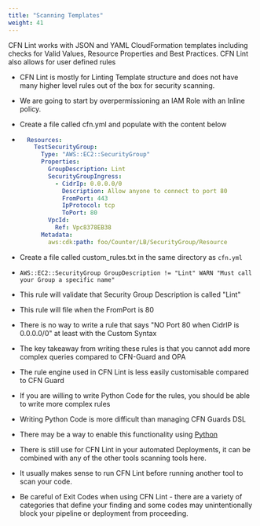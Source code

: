 ```yaml
---
title: "Scanning Templates"
weight: 41
---
```


CFN Lint works with JSON and YAML CloudFormation templates including checks for Valid Values, Resource Properties and Best Practices. CFN Lint also allows for user defined rules
* CFN Lint is mostly for Linting Template structure and does not have many higher level rules out of the box for security scanning.
* We are going to start by overpermissioning an IAM Role with an Inline policy.
* Create a file called cfn.yml and populate with the content below
* ```yaml
    Resources:
      TestSecurityGroup:
        Type: "AWS::EC2::SecurityGroup"
        Properties:
          GroupDescription: Lint
          SecurityGroupIngress:
            - CidrIp: 0.0.0.0/0
              Description: Allow anyone to connect to port 80
              FromPort: 443
              IpProtocol: tcp
              ToPort: 80
          VpcId:
            Ref: Vpc8378EB38
        Metadata:
          aws:cdk:path: foo/Counter/LB/SecurityGroup/Resource
    ```


* Create a file called custom_rules.txt in the same directory as `cfn.yml`
* `AWS::EC2::SecurityGroup GroupDescription != "Lint" WARN "Must call your Group a specific name"`
* This rule will validate that Security Group Description is called "Lint"
* This rule will file when the FromPort is 80
* There is no way to write a rule that says "NO Port 80 when CidrIP is 0.0.0.0/0" at least with the Custom Syntax
* The key takeaway from writing these rules is that you cannot add more complex queries compared to CFN-Guard and OPA
* The rule engine used in CFN Lint is less easily customisable compared to CFN Guard
* If you are willing to write Python Code for the rules, you should be able to write more complex rules
* Writing Python Code is more difficult than managing CFN Guards DSL
* There may be a way to enable this functionality using [Python](https://github.com/aws-cloudformation/cfn-lint/blob/main/docs/getting_started/rules.md)
* There is still use for CFN Lint in your automated Deployments, it can be combined with any of the other tools scanning tools here. 
* It usually makes sense to run CFN Lint before running another tool to scan your code. 
* Be careful of Exit Codes when using CFN Lint - there are a variety of categories that define your finding and some codes may unintentionally block your pipeline or deployment from proceeding. 